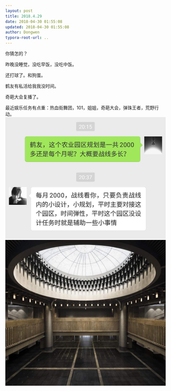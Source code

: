 ```yaml
---
layout: post
title: 2018.4.29
date: 2018-04-30 01:55:08
updated: 2018-04-30 01:55:08
author: Dongwen
typora-root-url: ..
---
```




你猜怎的？

昨晚没睡觉，没吃早饭，没吃中饭。

还打球了。和狗蛋。

鹤友有私活给我我没时间。

奇葩大会复播了。

最近娱乐任务有点重：热血街舞团，101，姐姐，奇葩大会，弹珠王者，荒野行动。  ![](/img/in-post/x50258480.jpg)
![](/img/in-post/x50258481.jpg)
